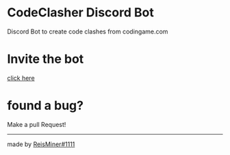 # CodeClasher Discord Bot
Discord Bot to create code clashes from codingame.com

# Invite the bot
[click here](https://discord.com/api/oauth2/authorize?client_id=897819560902787133&permissions=131072&scope=bot%20applications.commands)

# found a bug?
Make a pull Request!

---
made by [ReisMiner#1111](https://reisminer.xyz)
